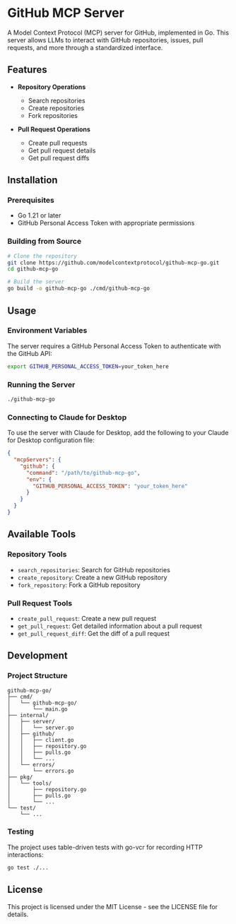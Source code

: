 # GitHub MCP Server

A Model Context Protocol (MCP) server for GitHub, implemented in Go. This server allows LLMs to interact with GitHub repositories, issues, pull requests, and more through a standardized interface.

## Features

- **Repository Operations**
  - Search repositories
  - Create repositories
  - Fork repositories

- **Pull Request Operations**
  - Create pull requests
  - Get pull request details
  - Get pull request diffs

## Installation

### Prerequisites

- Go 1.21 or later
- GitHub Personal Access Token with appropriate permissions

### Building from Source

```bash
# Clone the repository
git clone https://github.com/modelcontextprotocol/github-mcp-go.git
cd github-mcp-go

# Build the server
go build -o github-mcp-go ./cmd/github-mcp-go
```

## Usage

### Environment Variables

The server requires a GitHub Personal Access Token to authenticate with the GitHub API:

```bash
export GITHUB_PERSONAL_ACCESS_TOKEN=your_token_here
```

### Running the Server

```bash
./github-mcp-go
```

### Connecting to Claude for Desktop

To use the server with Claude for Desktop, add the following to your Claude for Desktop configuration file:

```json
{
  "mcpServers": {
    "github": {
      "command": "/path/to/github-mcp-go",
      "env": {
        "GITHUB_PERSONAL_ACCESS_TOKEN": "your_token_here"
      }
    }
  }
}
```

## Available Tools

### Repository Tools

- `search_repositories`: Search for GitHub repositories
- `create_repository`: Create a new GitHub repository
- `fork_repository`: Fork a GitHub repository

### Pull Request Tools

- `create_pull_request`: Create a new pull request
- `get_pull_request`: Get detailed information about a pull request
- `get_pull_request_diff`: Get the diff of a pull request

## Development

### Project Structure

```
github-mcp-go/
├── cmd/
│   └── github-mcp-go/
│       └── main.go
├── internal/
│   ├── server/
│   │   └── server.go
│   ├── github/
│   │   ├── client.go
│   │   ├── repository.go
│   │   ├── pulls.go
│   │   └── ...
│   └── errors/
│       └── errors.go
├── pkg/
│   └── tools/
│       ├── repository.go
│       ├── pulls.go
│       └── ...
└── test/
    └── ...
```

### Testing

The project uses table-driven tests with go-vcr for recording HTTP interactions:

```bash
go test ./...
```

## License

This project is licensed under the MIT License - see the LICENSE file for details.
